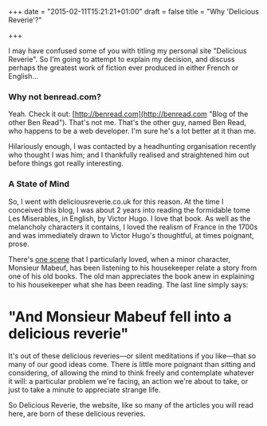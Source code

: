 +++
date = "2015-02-11T15:21:21+01:00"
draft = false
title = "Why 'Delicious Reverie'?"

+++

I may have confused some of you with titling my personal site "Delicious Reverie". So I'm going to attempt to explain my decision, and discuss perhaps the greatest work of fiction ever produced in either French or English...

### Why not benread.com?

Yeah. Check it out: [http://benread.com](http://benread.com "Blog of the other Ben Read"). That's not me. That's the other guy, named Ben Read, who happens to be a web developer. I'm sure he's a lot better at it than me.

Hilariously enough, I was contacted by a headhunting organisation recently who thought I was him; and I thankfully realised and straightened him out before things got really interesting.

### A State of Mind

So, I went with deliciousreverie.co.uk for this reason. At the time I conceived this blog, I was about 2 years into reading the formidable tome Les Miserables, in English, by Victor Hugo. I love that book. As well as the melancholy characters it contains, I loved the realism of France in the 1700s and was immediately drawn to Victor Hugo's thoughtful, at times poignant, prose.

There's [one scene](https://books.google.co.uk/books?id=CNTT12PLXeEC&lpg=PP1&dq=les%20miserables%20victor%20hugo&pg=PA599#v=onepage&q=les%20miserables%20victor%20hugo&f=false "Les Miserables: Page 599 if you must know.") that I particularly loved, when a minor character, Monsieur Mabeuf, has been listening to his housekeeper relate a story from one of his old books. The old man appreciates the book anew in explaining to his housekeeper what she has been reading. The last line simply says:

"And Monsieur Mabeuf fell into a delicious reverie"
===================================================

It's out of these delicious reveries—or silent meditations if you like—that so many of our good ideas come. There is little more poignant than sitting and considering, of allowing the mind to think freely and contemplate whatever it will: a particular problem we're facing, an action we're about to take, or just to take a minute to appreciate strange life.

So Delicious Reverie, the website, like so many of the articles you will read here, are born of these delicious reveries.
